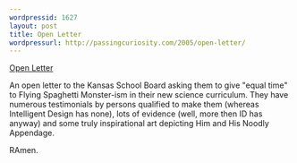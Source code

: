```yaml
---
wordpressid: 1627
layout: post
title: Open Letter
wordpressurl: http://passingcuriosity.com/2005/open-letter/
---
```

<a href="http://www.venganza.org/">Open Letter</a>



An open letter to the Kansas School Board asking them to give "equal time" to Flying Spaghetti Monster-ism in their new science curriculum. They have numerous testimonials by persons qualified to make them (whereas Intelligent Design has none), lots of evidence (well, more then ID has anyway) and some truly inspirational art depicting Him and His Noodly Appendage.



RAmen.
